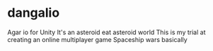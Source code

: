 # dangalio
Agar io for Unity
It's an asteroid eat asteroid world
This is my trial at creating an online multiplayer game
Spaceship wars basically
